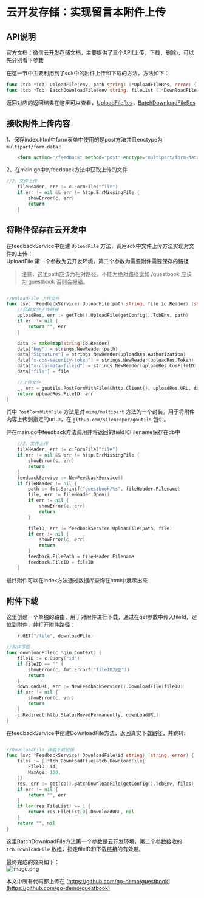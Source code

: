 # 云开发存储：实现留言本附件上传
## API说明
官方文档：[微信云开发存储文档](https://developers.weixin.qq.com/minigame/dev/wxcloud/reference-http-api/storage/)，主要提供了三个API(上传，下载，删除)，可以先分别看下参数

在这一节中主要利用到了sdk中的附件上传和下载的方法，方法如下：
```go
func (tcb *Tcb) UploadFile(env, path string) (*UploadFileRes, error) {
func (tcb *Tcb) BatchDownloadFile(env string, fileList []*DownloadFile) (*BatchDownloadFileRes, error) {
```

返回对应的返回结果在这里可以查看，[UploadFileRes](https://pkg.go.dev/github.com/sysatom/wechat/tcb?tab=doc#UploadFileRes)，[BatchDownloadFileRes](https://pkg.go.dev/github.com/sysatom/wechat/tcb?tab=doc#BatchDownloadFileRes)

<a name="264b81c5"></a>
## 接收附件上传内容
1、保存index.html中form表单中使用的是post方法并且enctype为 `multipart/form-data` :

```html
    <form action="/feedback" method="post" enctype="multipart/form-data">
```
2、在main.go中的feedback方法中获取上传的文件

```go
//2、文件上传
	fileHeader, err := c.FormFile("file")
	if err != nil && err != http.ErrMissingFile {
		showError(c, err)
		return
	}
```

<a name="186268da"></a>
## 将附件保存在云开发中
在feedbackService中创建 `UploadFile` 方法，调用sdk中文件上传方法实现对文件的上传：<br />UploadFile 第一个参数为云开发环境，第二个参数为需要附件需要保存的路径
> 注意，这里path应该为相对路径。不能为绝对路径比如 /guestbook 应该为 guestbook 否则会报错。


```go

//UploadFile 上传文件
func (svc *FeedbackService) UploadFile(path string, file io.Reader) (string, error) {
	//获取文件上传链接
	uploadRes, err := getTcb().UploadFile(getConfig().TcbEnv, path)
	if err != nil {
		return "", err
	}

	data := make(map[string]io.Reader)
	data["key"] = strings.NewReader(path)
	data["Signature"] = strings.NewReader(uploadRes.Authorization)
	data["x-cos-security-token"] = strings.NewReader(uploadRes.Token)
	data["x-cos-meta-fileid"] = strings.NewReader(uploadRes.CosFileID)
	data["file"] = file

	//上传文件
	_, err = goutils.PostFormWithFile(&http.Client{}, uploadRes.URL, data)
	return uploadRes.FileID, err
}
```

其中 `PostFormWithFile` 方法是对 `mime/multipart` 方法的一个封装，用于将附件内容上传到指定的url中，在 `github.com/silenceper/goutils` 包中。

并在main.go中feedback方法调用并将返回的field和Filename保存在db中

```go
	//2、文件上传
	fileHeader, err := c.FormFile("file")
	if err != nil && err != http.ErrMissingFile {
		showError(c, err)
		return
	}
	feedbackService := NewFeedbackService()
	if fileHeader != nil {
		path := fmt.Sprintf("guestbook/%s", fileHeader.Filename)
		file, err := fileHeader.Open()
		if err != nil {
			showError(c, err)
			return
		}

		fileID, err := feedbackService.UploadFile(path, file)
		if err != nil {
			showError(c, err)
			return
		}
		feedback.FilePath = fileHeader.Filename
		feedback.FileID = fileID
	}
```

最终附件可以在index方法通过数据库查询在html中展示出来

<a name="786a132e"></a>
## 附件下载
这里创建一个单独的路由，用于对附件进行下载，通过在get参数中传入fileId，定位到附件，并打开附件路径：

```go
	r.GET("/file", downloadFile)
```

```go
//附件下载
func downloadFile(c *gin.Context) {
	fileID := c.Query("id")
	if fileID == "" {
		showError(c, fmt.Errorf("fileID为空"))
		return
	}
	downLoadURL, err := NewFeedbackService().DownloadFile(fileID)
	if err != nil {
		showError(c, err)
		return
	}
	c.Redirect(http.StatusMovedPermanently, downLoadURL)
}
```

在feedbackService中创建DownloadFile方法，返回真实下载路径，并跳转:

```go

//DownloadFile 获取下载链接
func (svc *FeedbackService) DownloadFile(id string) (string, error) {
	files := []*tcb.DownloadFile{&tcb.DownloadFile{
		FileID: id,
		MaxAge: 100,
	}}
	res, err := getTcb().BatchDownloadFile(getConfig().TcbEnv, files)
	if err != nil {
		return "", err
	}
	if len(res.FileList) >= 1 {
		return res.FileList[0].DownloadURL, nil
	}
	return "", nil
}
```

这里BatchDownloadFile方法第一个参数是云开发环境，第二个参数接收的 `tcb.DownloadFile` 数组，指定fileID和下载链接的有效期。

最终完成的效果如下：<br />![image.png](https://cdn.nlark.com/yuque/0/2020/png/748713/1580025839031-8efea9fe-3ce0-4a4b-a8cd-0ad2120c1a9e.png#align=left&display=inline&height=666&name=image.png&originHeight=1332&originWidth=2256&size=112605&status=done&style=none&width=1128)


本文中所有代码都上传在 [https://github.com/go-demo/guestbook](https://github.com/go-demo/guestbook)

